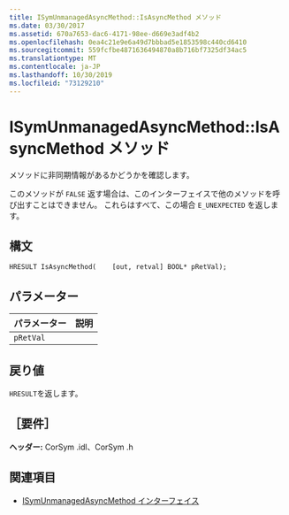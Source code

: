 ```yaml
---
title: ISymUnmanagedAsyncMethod::IsAsyncMethod メソッド
ms.date: 03/30/2017
ms.assetid: 670a7653-dac6-4171-98ee-d669e3adf4b2
ms.openlocfilehash: 0ea4c21e9e6a49d7bbbad5e1853598c440cd6410
ms.sourcegitcommit: 559fcfbe4871636494870a8b716bf7325df34ac5
ms.translationtype: MT
ms.contentlocale: ja-JP
ms.lasthandoff: 10/30/2019
ms.locfileid: "73129210"
---
```

# <a name="isymunmanagedasyncmethodisasyncmethod-method"></a>ISymUnmanagedAsyncMethod::IsAsyncMethod メソッド
メソッドに非同期情報があるかどうかを確認します。  
  
 このメソッドが `FALSE` 返す場合は、このインターフェイスで他のメソッドを呼び出すことはできません。 これらはすべて、この場合 `E_UNEXPECTED` を返します。  
  
## <a name="syntax"></a>構文  
  
```idl  
HRESULT IsAsyncMethod(    [out, retval] BOOL* pRetVal);  
```  
  
## <a name="parameters"></a>パラメーター  
  
|パラメーター|説明|  
|---------------|-----------------|  
|`pRetVal`||  
  
## <a name="return-value"></a>戻り値  
 `HRESULT`を返します。  
  
## <a name="requirements"></a>［要件］  
 **ヘッダー:** CorSym .idl、CorSym .h  
  
## <a name="see-also"></a>関連項目

- [ISymUnmanagedAsyncMethod インターフェイス](../../../../docs/framework/unmanaged-api/diagnostics/isymunmanagedasyncmethod-interface.md)
